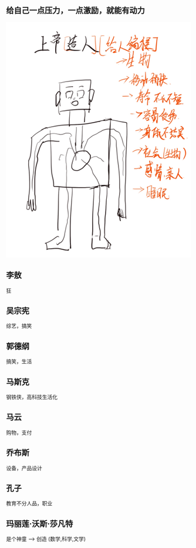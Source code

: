 ## 给自己一点压力，一点激励，就能有动力

![](../image/life/2021-05-24_07-39.png)

## 李敖
狂

## 吴宗宪
综艺，搞笑

## 郭德纲
搞笑，生活

## 马斯克
钢铁侠，高科技生活化

## 马云
购物，支付

## 乔布斯
设备，产品设计

## 孔子
教育不分人品，职业

## 玛丽莲·沃斯·莎凡特
是个神童 --> 创造 (数学,科学,文学)

## 




